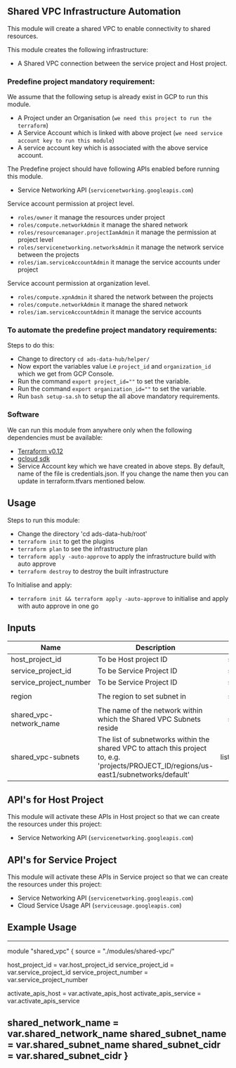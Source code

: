 ## Shared VPC Infrastructure Automation

This module will create a shared VPC to enable connectivity to shared resources.

 This module creates the following infrastructure:
- A Shared VPC connection between the service project and Host project.

### Predefine project mandatory requirement:

We assume that the following setup is already exist in GCP to run this module.

- A Project under an Organisation (`we need this project to run the terraform`)
- A Service Account which is linked with above project (`we need service account key to run this module`)
- A service account key which is associated with the above service account.

The Predefine project should have following APIs enabled before running this module.

- Service Networking API (`servicenetworking.googleapis.com`)

Service account permission at project level.

- `roles/owner` it manage the resources under project
- `roles/compute.networkAdmin` it manage the shared network
- `roles/resourcemanager.projectIamAdmin` it manage the permission at project level
- `roles/servicenetworking.networksAdmin` it manage the network service between the projects
- `roles/iam.serviceAccountAdmin` it manage the service accounts under project

Service account permission at organization level.

- `roles/compute.xpnAdmin` it shared the network between the projects
- `roles/compute.networkAdmin` it manage the shared network
- `roles/iam.serviceAccountAdmin` it manage the service accounts


### To automate the predefine project mandatory requirements:

Steps to do this:

- Change to directory `cd ads-data-hub/helper/`
- Now export the variables value i.e `project_id` and `organization_id` which we get from GCP Console.
- Run the command `export project_id=""` to set the variable.
- Run the command `export organization_id=""` to set the variable.
- Run `bash setup-sa.sh` to setup the all above mandatory requirements.


### Software

We can run this module from anywhere only when the following dependencies must be available:

- [Terraform v0.12](https://www.terraform.io/downloads.html)
- [gcloud sdk](https://cloud.google.com/sdk/install)
- Service Account key which we have created in above steps. By default, name of the file is credentials.json. If you change the name then you can update in terraform.tfvars mentioned below.

## Usage

Steps to run this module:

- Change the directory 'cd ads-data-hub/root'
- `terraform init` to get the plugins
- `terraform plan` to see the infrastructure plan
- `terraform apply -auto-approve` to apply the infrastructure build with auto approve
- `terraform destroy` to destroy the built infrastructure

To Initialise and apply:
- `terraform init && terraform apply -auto-approve` to initialise and apply with auto approve in one go

## Inputs

| Name | Description | Type | Default | Required |
|------|-------------|:----:|:-----:|:-----:|
| host\_project\_id | To be Host project ID | string | `"true"` | yes |
| service\_project\_id | To be Service Project ID | string | `"true"` | yes |
| service\_project\_number | To be Service Project ID | string | `"true"` | yes |
| region | The region to set subnet in | string | `"us-east1"` | no |
| shared\_vpc-network\_name | The name of the network within which the Shared VPC Subnets reside | string | shared-network | no |
| shared\_vpc-subnets | The list of subnetworks within the shared VPC to attach this project to, e.g. 'projects/PROJECT_ID/regions/us-east1/subnetworks/default' | list(string) | `<list>` | no |

## API's for Host Project
This module will activate these APIs in Host project so that we can create the resources under this project:

- Service Networking API (`servicenetworking.googleapis.com`)

## API's for Service Project
This module will activate these APIs in Service project so that we can create the resources under this project:

- Service Networking API (`servicenetworking.googleapis.com`)
- Cloud Service Usage API (`serviceusage.googleapis.com`)

## Example Usage

---
module "shared_vpc" {
  source = "./modules/shared-vpc/"

  host_project_id        = var.host_project_id
  service_project_id     = var.service_project_id
  service_project_number = var.service_project_number

  activate_apis_host    = var.activate_apis_host
  activate_apis_service = var.activate_apis_service

  shared_network_name = var.shared_network_name
  shared_subnet_name  = var.shared_subnet_name
  shared_subnet_cidr  = var.shared_subnet_cidr
}
---